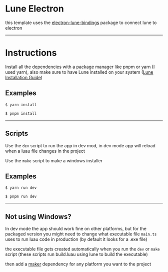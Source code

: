 # Lune Electron
this template uses the [electron-lune-bindings](https://www.npmjs.com/package/electron-lune-bindings) package to connect lune to electron

---
# Instructions
Install all the dependencies with a package manager like pnpm or yarn (I used yarn), also make sure to have Lune installed on your system ([Lune Installation Guide](https://lune-org.github.io/docs/getting-started/1-installation))

## Examples
```shell
$ yarn install
```
```shell
$ pnpm install
```

---
## Scripts
Use the `dev` script to run the app in dev mod, in dev mode app will reload when a luau file changes in the project

Use the `make` script to make a windows installer

## Examples
```shell
$ yarn run dev
```
```shell
$ pnpm run dev
```

---
## Not using Windows?
In dev mode the app should work fine on other platforms, but for the packaged version you might need to change what executable file `main.ts` uses to run luau code in production (by default it looks for a .exe file)

the executable file gets created automatically when you run the `dev` or `make` script (these scripts run build.luau using lune to build the executable)

then add a [maker](https://www.electronforge.io/config/makers) dependency for any platform you want to the project
